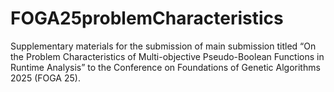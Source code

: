 # FOGA25problemCharacteristics
Supplementary materials for the submission of main submission titled “On the Problem Characteristics of Multi-objective Pseudo-Boolean Functions in Runtime Analysis” to the Conference on Foundations of Genetic Algorithms 2025 (FOGA 25).
